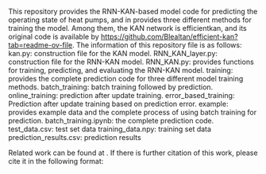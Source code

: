 This repository provides the RNN-KAN-based model code for predicting the operating state of heat pumps, and in provides three different methods for training the model. 
Among them, the KAN network is efficientkan, and its original code is available by https://github.com/Blealtan/efficient-kan?tab=readme-ov-file.
The information of this repository file is as follows:
  kan.py:  construction file for the KAN model.
  RNN_KAN_layer.py: construction file for the RNN-KAN model.
  RNN_KAN.py: provides functions for training, predicting, and evaluating the RNN-KAN model.
  training: provides the complete prediction code for three different model training methods.
    batch_training: batch training followed by prediction.
    online_training: prediction after update training.
    error_based_training: Prediction after update training based on prediction error.
example: provides example data and the complete process of using batch training for prediction.
    batch_training.ipynb: the complete prediction code.
    test_data.csv: test set data
    training_data.npy: training set data
    prediction_results.csv: prediction results

Related work can be found at .
If there is further citation of this work, please cite it in the following format:
